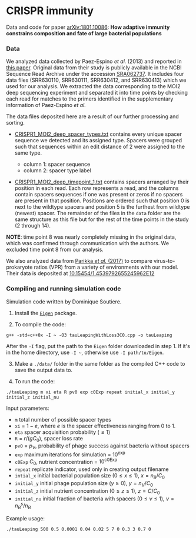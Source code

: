 # CRISPR immunity

Data and code for paper [arXiv:1801.10086](https://arxiv.org/abs/1801.10086): **How adaptive immunity constrains composition and fate of large bacterial populations**

### Data

We analyzed data collected by Paez-Espino *et al.* (2013) and reported in [this paper](https://www.ncbi.nlm.nih.gov/pubmed/23385575). Original data from their study is publicly available in the NCBI Sequence Read Archive under the accession [SRA062737](https://www.ncbi.nlm.nih.gov/sra/?term=SRA062737). It includes four data files (SRR630110, SRR630111, SRR630412, and SRR630413) which we used for our analysis. We extracted the data corresponding to the MOI2 deep sequencing experiment and separated it into time points by checking each read for matches to the primers identified in the supplementary information of Paez-Espino *et al.* 

The data files deposited here are a result of our further processing and sorting.

 * [CRISPR1_MOI2_deep_spacer_types.txt](https://github.com/mbonsma/CRISPR_immunity/blob/master/data/CRISPR1_MOI2_deep_spacer_types.txt) contains every unique spacer sequence we detected and its assigned type. Spacers were grouped such that sequences within an edit distance of 2 were assigned to the same type.
	* column 1: spacer sequence
	* column 2: spacer type label

 * [CRISPR1_MOI2_deep_timepoint_1.txt](https://github.com/mbonsma/CRISPR_immunity/blob/master/data/CRISPR1_MOI2_deep_timepoint_1.txt) contains spacers arranged by their position in each read. Each row represents a read, and the columns contain spacers sequences if one was present or zeros if no spacers are present in that position. Positions are ordered such that position 0 is next to the wildtype spacers and position 5 is the furthest from wildtype (newest) spacer. The remainder of the files in the `data` folder are the same structure as this file but for the rest of the time points in the study (2 through 14). 

**NOTE**: time point 8 was nearly completely missing in the original data, which was confirmed through communication with the authors. We excluded time point 8 from our analysis.  

We also analyzed data from [Parikka *et al.* (2017)](https://www.ncbi.nlm.nih.gov/pubmed/27113012) to compare virus-to-prokaryote ratios (VPR) from a variety of environments with our model. Their data is deposited at [10.15454/1.4539792655245962E12](https://www.researchgate.net/publication/312027517_Data_and_metadata_dealing_with_prokaryote_and_viral_abundances_from_a_variety_of_ecosystems)

### Compiling and running simulation code

Simulation code written by Dominique Soutiere.

 1. Install the [`Eigen`](http://eigen.tuxfamily.org/index.php?title=Main_Page#Download) package.

 2. To compile the code:

``` 
g++ -std=c++0x -I ~ -O3 tauLeapingWithLoss3C0.cpp -o tauLeaping
```

After the `-I` flag, put the path to the `Eigen` folder downloaded in step 1. If it's in the home directory, use `-I ~`, otherwise use `-I path/to/Eigen`. 

 3. Make a `./data/` folder in the same folder as the compiled C++ code to save the output data to.

 4. To run the code: 

```
./tauLeaping m xi eta R pv0 exp c0Exp repeat initial_x initial_y initial_z initial_nu
```

Input parameters:

 * `m` total number of possible spacer types
 * `xi` = $1-e$, where $e$ is the spacer effectiveness ranging from $0$ to $1$. 
 * `eta` spacer acquisition probability ($\leq 1$)
 * `R` = $r/(gC_0)$, spacer loss rate 
 * `pv0` = $p_V$, probability of phage success against bacteria without spacers
 * `exp` maximum iterations for simulation = $10^{\text{exp}}$
 * `c0Exp` $C_0$, nutrient concentration = $10^{\text{c0Exp}}$
 * `repeat` replicate indicator, used only in creating output filename
 * `intial_x` initial bacterial population size ($0 \leq x \leq 1$), $x = n_B/C_0$
 * `initial_y` initial phage population size ($y \geq 0$), $y = n_V/C_0$ 
 * `initial_z` initial nutrient concentration ($0 \leq z \leq 1$), $z = C/C_0$
 * `initial_nu` initial fraction of bacteria with spacers ($0 \leq \nu \leq 1$), $\nu = n_B^s/n_B$


Example usage:

```
./tauLeaping 500 0.5 0.0001 0.04 0.02 5 7 0 0.3 3 0.7 0
```
